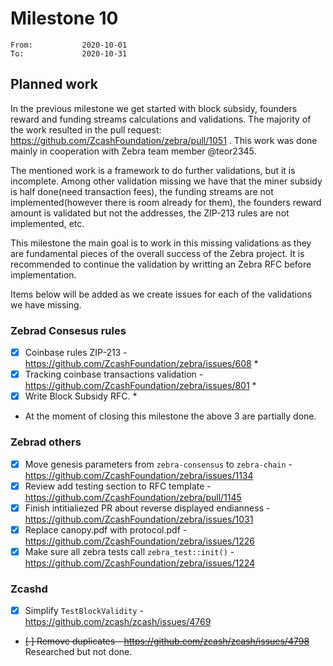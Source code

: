# Milestone 10

```
From:           2020-10-01
To:             2020-10-31
```

## Planned work

In the previous milestone we get started with block subsidy, founders reward and funding streams calculations and validations. The majority of the work resulted in the pull request: https://github.com/ZcashFoundation/zebra/pull/1051 . This work was done mainly in cooperation with Zebra team member @teor2345.

The  mentioned work is a framework to do further validations, but it is incomplete. Among other validation missing we have that the miner subsidy is half done(need transaction fees), the funding streams are not implemented(however there is room already for them), the founders reward amount is validated but not the addresses, the ZIP-213 rules are not implemented, etc.

This milestone the main goal is to work in this missing validations as they are fundamental pieces of the overall success of the Zebra project. It is recommended to continue the validation by writting an Zebra RFC before implementation.

Items below will be added as we create issues for each of the validations we have missing.

### Zebrad Consesus rules

- [x] Coinbase rules ZIP-213 - https://github.com/ZcashFoundation/zebra/issues/608 *
- [x] Tracking coinbase transactions validation - https://github.com/ZcashFoundation/zebra/issues/801 *
- [x] Write Block Subsidy RFC. *

* At the moment of closing this milestone the above 3 are partially done.

### Zebrad others

- [x] Move genesis parameters from `zebra-consensus` to `zebra-chain` - https://github.com/ZcashFoundation/zebra/issues/1134
- [x] Review add testing section to RFC template - https://github.com/ZcashFoundation/zebra/pull/1145
- [x] Finish intitialiezed PR about reverse displayed endianness - https://github.com/ZcashFoundation/zebra/issues/1031
- [x] Replace canopy.pdf with protocol.pdf - https://github.com/ZcashFoundation/zebra/issues/1226
- [x] Make sure all zebra tests call `zebra_test::init()` - https://github.com/ZcashFoundation/zebra/issues/1224

### Zcashd

- [x] Simplify `TestBlockValidity` - https://github.com/zcash/zcash/issues/4769
- <strike>[ ] Remove duplicates - https://github.com/zcash/zcash/issues/4798</strike> Researched but not done.
